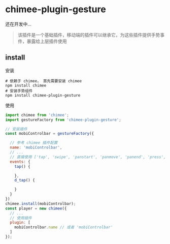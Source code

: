 # chimee-plugin-gesture

还在开发中...

>该插件是一个基础插件，移动端的插件可以继承它，为这些插件提供手势事件，暴露给上层插件使用

## install

安装

```shell
# 依赖于 chimee， 首先需要安装 chimee
npm install chimee
# 安装手势组件
npm install chimee-plugin-gesture
```

使用

```javascript
import chimee from 'chimee';
import gestureFactory from 'chimee-plugin-gesture';

// 安装插件
const mobiControlbar = gestureFactory({

  // 参考 chimee 插件配置
  name: 'mobiControlbar',
  // ...
  // 直接使用 ['tap', 'swipe', 'panstart', 'panmove', 'panend', 'press', 'doubletap']， 这些事件就好了，不需要使用 touch 事件
  events: {
    tap() {

    },
    d_tap() {

    }
  }
})
chimee.install(mobiControlbar);
const player = new chimee({
  // ...
  // 使用插件
  plugin: [
    mobiControlbar.name // 或者 'mobiControlbar'
  ]
});
```
